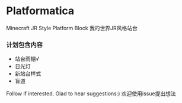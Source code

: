# Platformatica
Minecraft JR Style Platform Block  我的世界JR风格站台  

### 计划包含内容
* 站台雨棚√
* 日光灯
* 新站台样式
* 盲道  

Follow if interested. Glad to hear suggestions:)  欢迎使用issue提出想法    
